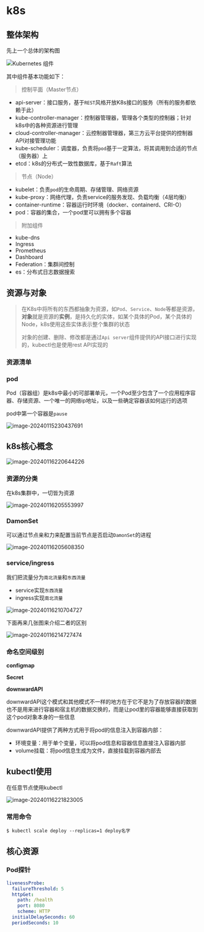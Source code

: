 # k8s

## 整体架构

先上一个总体的架构图

![Kubernetes 组件](https://cdn.fengxianhub.top/resources-master/kubernetes-cluster-architecture.svg)

其中组件基本功能如下：

>控制平面（Master节点）

- api-server：接口服务，基于`REST`风格开放K8s接口的服务（所有的服务都依赖于此）
- kube-controller-manager：控制器管理器，管理各个类型的控制器；针对k8s中的各种资源进行管理
- cloud-controller-manager：云控制器管理器，第三方云平台提供的控制器API对接管理功能
- kube-scheduler：调度器，负责将`pod`基于一定算法，将其调用到合适的节点（服务器）上
- etcd：k8s的分布式一致性数据库，基于`Raft`算法

>节点（Node）

- kubelet：负责`pod`的生命周期、存储管理、网络资源
- kube-proxy：网络代理，负责service的服务发现、负载均衡（4层均衡）
- container-runtime：容器运行时环境（docker、containerd、CRI-O）
- pod：容器的集合，一个pod里可以拥有多个容器

>附加组件

- kube-dns
- Ingress
- Prometheus
- Dashboard
- Federation：集群间控制
- es：分布式日志数据搜索

## 资源与对象

>在K8s中将所有的东西都抽象为资源，如`Pod`、`Service`、`Node`等都是资源，**对象**就是资源的**实例**，是持久化的实体，如某个具体的Pod，某个具体的Node，k8s使用这些实体表示整个集群的状态
>
>对象的创建、删除、修改都是通过`Api server`组件提供的API接口进行实现的，kubectl也是使用rest API实现的

### 资源清单



### pod

Pod（容器组）是k8s中最小的可部署单元，一个Pod至少包含了一个应用程序容器、存储资源、一个唯一的网络ip地址，以及一些确定容器该如何运行的选项

pod中第一个容器是`pause`

![image-20240115230437691](https://cdn.fengxianhub.top/resources-master/image-20240115230437691.png)



## k8s核心概念

![image-20240116220644226](https://cdn.fengxianhub.top/resources-master/image-20240116220644226.png)

### 资源的分类

在k8s集群中，一切皆为资源

![image-20240116205553997](https://cdn.fengxianhub.top/resources-master/image-20240116205553997.png)



### DamonSet

可以通过节点亲和力来配置当前节点是否启动`DamonSet`的进程

![image-20240116205608350](https://cdn.fengxianhub.top/resources-master/image-20240116205608350.png)

### service/ingress

我们把流量分为`南北流量`和`东西流量`

- service实现`东西流量`
- ingress实现`南北流量`

![image-20240116210704727](https://cdn.fengxianhub.top/resources-master/image-20240116210704727.png)

下面再来几张图来介绍二者的区别

![image-20240116214727474](https://cdn.fengxianhub.top/resources-master/image-20240116214727474.png)

### 命名空间级别

**configmap**





**Secret**



**downwardAPI**

downwardAPI这个模式和其他模式不一样的地方在于它不是为了存放容器的数据也不是用来进行容器和宿主机的数据交换的，而是让pod里的容器能够直接获取到这个pod对象本身的一些信息

downwardAPI提供了两种方式用于将pod的信息注入到容器内部：

- 环境变量：用于单个变量，可以将pod信息和容器信息直接注入容器内部
- volume挂载：将pod信息生成为文件，直接挂载到容器内部去



## kubectl使用

在任意节点使用kubectl

![image-20240116221823005](https://cdn.fengxianhub.top/resources-master/image-20240116221823005.png)



### 常用命令

```shell
$ kubectl scale deploy --replicas=1 deploy名字
```



## 核心资源

### Pod探针 

```yaml
livenessProbe:
  failureThreshold: 5
  httpGet:
    path: /health
    port: 8080
    scheme: HTTP
  initialDelaySeconds: 60
  periodSeconds: 10
```























